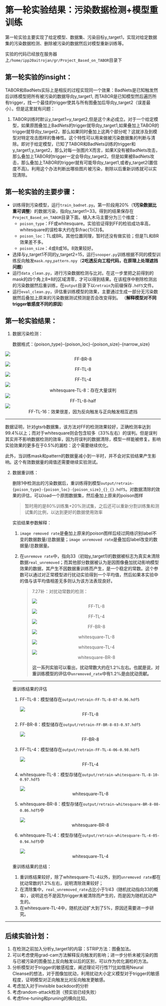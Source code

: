 # 第一轮实验结果：污染数据检测+模型重训练

第一轮实验主要实现了给定模型、数据集、污染目标y_target1，实现对给定数据集的污染数据检测、删除被污染的数据然后对模型重新训练等。

实验的代码已经放在服务器上`/home/ipp20aitrojan/gr/Project_Based_on_TABOR`目录下

## 第一轮实验的insight：

TABOR和BadNets实际上是相反的过程实现同一个效果：BadNets是已知触发然后训练模型把所有被污染的数据导向y_target1, 而TABOR是已知模型然后遍历所有trigger，找一个最佳的trigger使其与所有图叠加后导向y_target2（误差最小）。但是这里就有问题：

1. TABOR训练时默认y_target1=y_target2,但是这个未必成立。对于一个给定模型，如果原图叠加上BadNets的trigger就导向y_target1,如果叠加上TABOR的trigger就导向y_target2，那么如果同时叠加上这两个部分呢？这就涉及到模型对特定攻击图样的鲁棒性。这个特性可以用来做被污染数据集的判断与清除。即对于给定模型，已知了TABOR和BadNets训练的trigger和y_target1,y_target2，那么对每一张图片X而言，如果X没有被BadNets攻击，那么叠加上TABOR的trigger一定会导向y_target2。但是如果被BadNets攻击，那么叠加上TABOR的trigger就有可能导向y_target1,或者y_target2(置信度不高)。利用这个办法判断出哪些图片被污染，剔除以后重新训练就可以实现清除。

## 第一轮实验的主要步骤：

- 训练得到污染模型，运行`train_badnet.py`。第一阶段用20%（**1污染数据比重可调整**）的数据污染，指向y_target1=33。得到的结果保存在`Project_Based_on_TABOR`目录下面。植入木马主要分为三个维度：
  - `poison_type`：FF或whitesquare。实验验证得到FF的检验成功率高，whitesquare的误检率大约在$\frac{1}{3}​$。
  - `poison_loc`：TL或BR。其他位置同理，暂时还没有做实验；但是TL和BR效果差不多。
  - `poison_size`：4或8或16。8效果较好。
- 选择与y_target1不同的y_target2=15，运行`snooper.py`训练根据不同的模型训练反向触发`mask.npy`,`pattern.npy`（**2吃透反向工程代码，在原理上处理遮挡问题**）
- 运行`data_clean.py`，进行污染数据检测与比对。在这一步里把之前得到的mask的四个角上8*8的区域清零，才可以得到结果。在该程序中剔除检测出的污染数据然后重训练，在`output`目录下以`retrain`为前缀保存`.hdf5`文件。
- 运行`eval_clean.py`，评估重训练模型的效果，主要通过生成一部分无污染数据然后叠加上原来的污染数据测试预测是否会改变得到。
（**解释模型对不同trigger敏感度不同的原因**）


## 第一轮实验结果：

1. 数据污染检测：

   数据格式：{poison_type}-{poison_loc}-{poison_size}-{narrow_size}

<img src="imgs/FF-BR-8.png">

<center>FF-BR-8</center>

<img src="imgs/FF-TL-8.png">

<center>FF-TL-8</center>

<img src="imgs/FF-TL-4.png">

<center>FF-TL-4</center>

<img src="imgs/whitesquare-TL-8.png">

<center>whitesquare-TL-8：存在大量误判</center>

<img src="imgs/FF-TL-8-half.png">

<center>FF-TL-8-half</center>

<img src="imgs/FF-TL-16.png">

<center>FF-TL-16：效果很差，因为反向触发与正向触发相互遮挡</center>

---

数据证明，针对gtsrb数据集，该方法对FF的检测效果较好，正确检测率达到99.4%以上；而对于whitesquare则会包含较多（33%左右）的误判。但是误判其实并不影响数据检测的效率，因为将误判的数据清除，模型一样能被修复。影响实验效果的更多在于0.5%的漏检：这个需要继续优化。

此外，当训练mask和pattern的数据量减小到一半时，并不会对实验结果产生影响。这个有效数据量的阈值还需要继续实验测试。

2. 数据重训练：

   删除1中检测出的污染数据后，重训练得到模型`output/retrain-{poison_type}-{poison_loc}-{poison_size}_{}_{}.hdf5`。对数据清除的效果的评估，可以load一个原图数据集，然后叠加上原来的poison图样

   > 暂时用的是80%训练集+20%测试集，之后还可以重新分割训练集和测试集的比例，以达到更好的数据使用效率

   实验结果参数解释：

   1. `image removed rate`是叠加上原来的poison图样后经过网络识别label不变的数据数量/总数据量；`image unremoved rate`是叠加后label改变的数据量/总数据量。

   2. 在`unremove rate`中，指向33（初始y_target1)的数据被标志为真实未清除数据`real_unremoved`；而其他部分数据被认为是因图像叠加扰动影响模型效果的数据，其产生不因数据重训练而产生，是一个稳定的常数。这个参数可以通过对正常模型进行扰动实验得到一个平均值，然后如果本实验中的值与该平均值相差无多则认为该方法表现良好。

      > 7.27补：对扰动常数的检测：
      >
      > <img src="imgs/FF-TL-8-turbulenceDetection.png">
      >
      > <center>FF-TL-8</center>
      >
      > <img src="imgs/FF-TL-4-turbulenceDetection.png">
      >
      > <center>FF-TL-4</center>
      >
      > <img src="imgs/FF-BR-8-turbulenceDetection.png">
      >
      > <center>FF-BR-8</center>
      >
      > <img src="imgs/whitesquare-TL-8-turbulenceDetection.png">
      >
      > <center>whitesquare-TL-8</center>
      >
      > <img src="imgs/whitesquare-TL-4-turbulenceDetection.png">
      >
      > <center>whitesquare-TL-4</center>
      >
      > <img src="imgs/whitesquare-BR-8-turbulenceDetection.png">
      >
      > <center>whitesquare-BR-8</center>
      >
      > **这一系列实验可以看出，扰动常数大约在1.2%左右。也就是说，对重训练模型的评估中`unremoved_rate`中有1.2%是由扰动贡献。**

   ---

   重训练结果的评估

   1. FF-TL-8：模型储存在`output/retrain-FF-TL-8-07-0.96.hdf5`

      <img src="imgs/FF-TL-8-eval-clean.png">

      <center>FF-TL-8</center>

   2. FF-BR-8：模型储存在`output/retrain-FF-BR-8-03-0.97.hdf5`

      <img src="imgs/FF-BR-8-eval-clean.png">

      <center>FF-BR-8</center>

   3. FF-TL-4：模型储存在`output/retrain-FF-TL-4-06-0.98.hdf5`

      <img src="imgs/FF-TL-4-eval-clean.png">

      <center>FF-TL-4</center>

   4. whitesquare-TL-8：模型存储在`output/retrain-whitesquare-TL-8-10-0.97.hdf5`

      <img src="imgs/whitesquare-TL-8-eval-clean.png">

      <center>whitesquare-TL-8</center>

   5. whitesquare-BR-8：模型存储在`output/retrain-whitesquare-BR-8-08-0.86.hdf5`中

      <img src="imgs/whitesquare-BR-8-eval-clean.png">

      <center>whitesquare-BR-8</center>

   6. whitesquare-TL-4：模型存储在`output/retrain-whitesquare-TL-4-05-0.94.hdf5`中

      <img src="imgs/whitesquare-TL-4-eval-clean.png">

      <center>whitesquare-TL-4</center>

   重训练结果的总结：

   1. 重训练结果较好，除了whitesquare-TL-4以外，别的`unremoved rate`都在扰动常数的1.2%左右，说明清除效果较好；
   2. 在清除集中，`real_unremoved_rate`占比小于1/43（随机扰动指向33的概率），说明这也不是因为trigger未被清除而产生的，而是因为随机扰动产生的。
   3. 在whitesquare-TL-4中，随机扰动扩大到了5%，原因还需要进一步研究。

---

## 后续实验计划：

1. 在检测之前加入分析y_target1的内容：STRIP方法：图叠加法。
2. 可以考虑使用grad-cam方法解释反向触发的影响；进一步分析未被污染的图与已被污染的图叠加上反向触发以后的区别，可以作为优化漏检的方法。
3. 分析模型对于trigger的敏感程度，阐述理论可行性??比如借用Neural Cleanse的想法，对于图像加扰动，利用扰动大小定义模型对于trigger的敏感程度，证明模型对正向触发比对反向触发更敏感。
4. 考虑加入对于invisible backdoor的分析
5. 考虑random-attack检测（预实验已经失败）
6. 考虑fine-tuning和pruning的横向比较。
